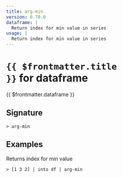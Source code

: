 ```yaml
---
title: arg-min
version: 0.70.0
dataframe: |
  Return index for min value in series
usage: |
  Return index for min value in series
---
```


# <code>{{ $frontmatter.title }}</code> for dataframe

<div class='command-title'>{{ $frontmatter.dataframe }}</div>

## Signature

```> arg-min ```

## Examples

Returns index for min value
```shell
> [1 3 2] | into df | arg-min
```
